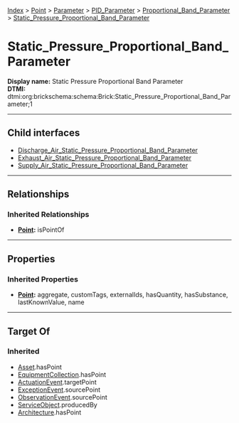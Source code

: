 [Index](../../../../../Index.md) > [Point](../../../../Point.md) > [Parameter](../../../Parameter.md) > [PID_Parameter](../../PID_Parameter.md) > [Proportional_Band_Parameter](../Proportional_Band_Parameter.md) > [Static_Pressure_Proportional_Band_Parameter](#)
# Static_Pressure_Proportional_Band_Parameter

**Display name:** Static Pressure Proportional Band Parameter<br />
**DTMI:** dtmi:org:brickschema:schema:Brick:Static_Pressure_Proportional_Band_Parameter;1

---

## Child interfaces
* [Discharge_Air_Static_Pressure_Proportional_Band_Parameter](Discharge_Air_Static_Pressure_Proportional_Band_Parameter.md)
* [Exhaust_Air_Static_Pressure_Proportional_Band_Parameter](Exhaust_Air_Static_Pressure_Proportional_Band_Parameter.md)
* [Supply_Air_Static_Pressure_Proportional_Band_Parameter](Supply_Air_Static_Pressure_Proportional_Band_Parameter.md)

---

## Relationships

### Inherited Relationships
* **[Point](../../../../Point.md):** isPointOf

---

## Properties

### Inherited Properties
* **[Point](../../../../Point.md):** aggregate, customTags, externalIds, hasQuantity, hasSubstance, lastKnownValue, name

---

## Target Of
### Inherited
* [Asset](../../../../../Asset/Asset.md).hasPoint
* [EquipmentCollection](../../../../../Collection/AssetCollection/EquipmentCollection/EquipmentCollection.md).hasPoint
* [ActuationEvent](../../../../../Event/PointEvent/ActuationEvent.md).targetPoint
* [ExceptionEvent](../../../../../Event/PointEvent/ExceptionEvent.md).sourcePoint
* [ObservationEvent](../../../../../Event/PointEvent/ObservationEvent.md).sourcePoint
* [ServiceObject](../../../../../Information/ServiceObject/ServiceObject.md).producedBy
* [Architecture](../../../../../Space/Architecture/Architecture.md).hasPoint
